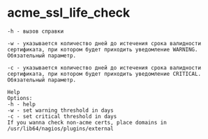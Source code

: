 # acme_ssl_life_check

`-h - вызов справки`

`-w - указывается количество дней до истечения срока валидности сертификата, при котором будет приходить уведомление WARNING. Обязательный параметр.`

`-с - указывается количество дней до истечения срока валидности сертификата, при котором будет приходить уведомление CRITICAL. Обязательный параметр.`

```# /usr/lib64/nagios/plugins/check_acme -h
Help
Options:
-h - help
-w - set warning threshold in days
-c - set critical threshold in days
If you wanna check non-acme certs, place domains in /usr/lib64/nagios/plugins/external
